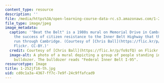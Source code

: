 ```yaml
---
content_type: resource
description: ''
file: /media/https%3A/open-learning-course-data-rc.s3.amazonaws.com/1-252j-urban-transportation-planning-fall-2016/cd0c1a3a4367ff7c7e9f24c9ffafcad9_1-252jf16-th.jpg
file_type: image/jpeg
image_metadata:
  caption: '"Beat the Belt" is a 1980s mural on Memorial Drive in Cambridge, MA, commemorating
    the success of citizen resistance to the Inner Belt Highway that threatened to
    run through Cambridge. (Courtesy of [Chris Ball](https://flic.kr/p/fo9zfQ) on
    Flickr. CC-BY.)'
  credit: Courtesy of [Chris Ball](https://flic.kr/p/fo9zfQ) on Flickr. CC BY.
  image-alt: A photo of a mural depicting a group of people standing in front of a
    bulldozer. The bulldozer reads "Federal Inner Belt I-95".
resourcetype: Image
title: 1-252jf16-th.jpg
uid: cd0c1a3a-4367-ff7c-7e9f-24c9ffafcad9
---
```


